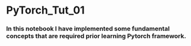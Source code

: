 # PyTorch_Tut_01
### In this notebook I have implemented some fundamental  concepts that are required prior learning Pytorch framework.
